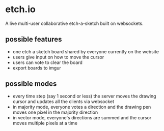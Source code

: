 # etch.io
A live multi-user collaborative etch-a-sketch built on websockets.

## possible features
- one etch a sketch board shared by everyone currently on the website
- users give input on how to move the cursor
- users can vote to clear the board
- export boards to imgur

## possible modes
- every time step (say 1 second or less) the server moves the drawing cursor and updates all the clients via websocket
- in majority mode, everyone votes a direction and the drawing pen moves one pixel in the majority direction
- in vector mode, everyone's directions are summed and the cursor moves multiple pixels at a time
